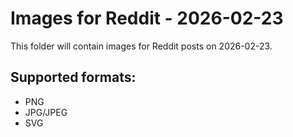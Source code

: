 # Images for Reddit - 2026-02-23

This folder will contain images for Reddit posts on 2026-02-23.

## Supported formats:
- PNG
- JPG/JPEG
- SVG
